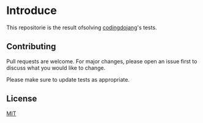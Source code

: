 # Introduce

This repositorie is the result ofsolving <a href="http://codingdojang.com/">codingdojang</a>'s tests.

## Contributing
Pull requests are welcome. For major changes, please open an issue first to discuss what you would like to change.

Please make sure to update tests as appropriate.

## License
[MIT](https://choosealicense.com/licenses/mit/)